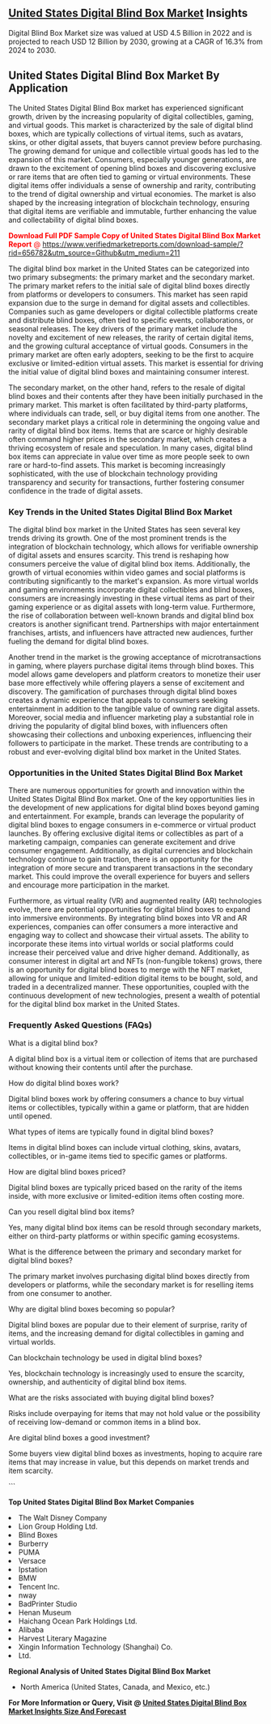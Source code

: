 <h2><a href="https://www.verifiedmarketreports.com/download-sample/?rid=656782&amp;utm_source=Github&amp;utm_medium=211" target="_blank">United States Digital Blind Box Market</a> Insights</h2><p>Digital Blind Box Market size was valued at USD 4.5 Billion in 2022 and is projected to reach USD 12 Billion by 2030, growing at a CAGR of 16.3% from 2024 to 2030.</p><p><h2>United States Digital Blind Box Market By Application</h2><p>The United States Digital Blind Box market has experienced significant growth, driven by the increasing popularity of digital collectibles, gaming, and virtual goods. This market is characterized by the sale of digital blind boxes, which are typically collections of virtual items, such as avatars, skins, or other digital assets, that buyers cannot preview before purchasing. The growing demand for unique and collectible virtual goods has led to the expansion of this market. Consumers, especially younger generations, are drawn to the excitement of opening blind boxes and discovering exclusive or rare items that are often tied to gaming or virtual environments. These digital items offer individuals a sense of ownership and rarity, contributing to the trend of digital ownership and virtual economies. The market is also shaped by the increasing integration of blockchain technology, ensuring that digital items are verifiable and immutable, further enhancing the value and collectability of digital blind boxes.<p><span class=""><span style="color: #ff0000;"><strong>Download Full PDF Sample Copy of United States Digital Blind Box Market Report</strong> @ </span><a href="https://www.verifiedmarketreports.com/download-sample/?rid=656782&amp;utm_source=Github&amp;utm_medium=211" target="_blank">https://www.verifiedmarketreports.com/download-sample/?rid=656782&amp;utm_source=Github&amp;utm_medium=211</a></span></p></p><p>The digital blind box market in the United States can be categorized into two primary subsegments: the primary market and the secondary market. The primary market refers to the initial sale of digital blind boxes directly from platforms or developers to consumers. This market has seen rapid expansion due to the surge in demand for digital assets and collectibles. Companies such as game developers or digital collectible platforms create and distribute blind boxes, often tied to specific events, collaborations, or seasonal releases. The key drivers of the primary market include the novelty and excitement of new releases, the rarity of certain digital items, and the growing cultural acceptance of virtual goods. Consumers in the primary market are often early adopters, seeking to be the first to acquire exclusive or limited-edition virtual assets. This market is essential for driving the initial value of digital blind boxes and maintaining consumer interest.<p>The secondary market, on the other hand, refers to the resale of digital blind boxes and their contents after they have been initially purchased in the primary market. This market is often facilitated by third-party platforms, where individuals can trade, sell, or buy digital items from one another. The secondary market plays a critical role in determining the ongoing value and rarity of digital blind box items. Items that are scarce or highly desirable often command higher prices in the secondary market, which creates a thriving ecosystem of resale and speculation. In many cases, digital blind box items can appreciate in value over time as more people seek to own rare or hard-to-find assets. This market is becoming increasingly sophisticated, with the use of blockchain technology providing transparency and security for transactions, further fostering consumer confidence in the trade of digital assets.<h3>Key Trends in the United States Digital Blind Box Market</h3><p>The digital blind box market in the United States has seen several key trends driving its growth. One of the most prominent trends is the integration of blockchain technology, which allows for verifiable ownership of digital assets and ensures scarcity. This trend is reshaping how consumers perceive the value of digital blind box items. Additionally, the growth of virtual economies within video games and social platforms is contributing significantly to the market's expansion. As more virtual worlds and gaming environments incorporate digital collectibles and blind boxes, consumers are increasingly investing in these virtual items as part of their gaming experience or as digital assets with long-term value. Furthermore, the rise of collaboration between well-known brands and digital blind box creators is another significant trend. Partnerships with major entertainment franchises, artists, and influencers have attracted new audiences, further fueling the demand for digital blind boxes.<p>Another trend in the market is the growing acceptance of microtransactions in gaming, where players purchase digital items through blind boxes. This model allows game developers and platform creators to monetize their user base more effectively while offering players a sense of excitement and discovery. The gamification of purchases through digital blind boxes creates a dynamic experience that appeals to consumers seeking entertainment in addition to the tangible value of owning rare digital assets. Moreover, social media and influencer marketing play a substantial role in driving the popularity of digital blind boxes, with influencers often showcasing their collections and unboxing experiences, influencing their followers to participate in the market. These trends are contributing to a robust and ever-evolving digital blind box market in the United States.<h3>Opportunities in the United States Digital Blind Box Market</h3><p>There are numerous opportunities for growth and innovation within the United States Digital Blind Box market. One of the key opportunities lies in the development of new applications for digital blind boxes beyond gaming and entertainment. For example, brands can leverage the popularity of digital blind boxes to engage consumers in e-commerce or virtual product launches. By offering exclusive digital items or collectibles as part of a marketing campaign, companies can generate excitement and drive consumer engagement. Additionally, as digital currencies and blockchain technology continue to gain traction, there is an opportunity for the integration of more secure and transparent transactions in the secondary market. This could improve the overall experience for buyers and sellers and encourage more participation in the market.<p>Furthermore, as virtual reality (VR) and augmented reality (AR) technologies evolve, there are potential opportunities for digital blind boxes to expand into immersive environments. By integrating blind boxes into VR and AR experiences, companies can offer consumers a more interactive and engaging way to collect and showcase their virtual assets. The ability to incorporate these items into virtual worlds or social platforms could increase their perceived value and drive higher demand. Additionally, as consumer interest in digital art and NFTs (non-fungible tokens) grows, there is an opportunity for digital blind boxes to merge with the NFT market, allowing for unique and limited-edition digital items to be bought, sold, and traded in a decentralized manner. These opportunities, coupled with the continuous development of new technologies, present a wealth of potential for the digital blind box market in the United States.<h3>Frequently Asked Questions (FAQs)</h3><p>What is a digital blind box?</p><p>A digital blind box is a virtual item or collection of items that are purchased without knowing their contents until after the purchase.</p><p>How do digital blind boxes work?</p><p>Digital blind boxes work by offering consumers a chance to buy virtual items or collectibles, typically within a game or platform, that are hidden until opened.</p><p>What types of items are typically found in digital blind boxes?</p><p>Items in digital blind boxes can include virtual clothing, skins, avatars, collectibles, or in-game items tied to specific games or platforms.</p><p>How are digital blind boxes priced?</p><p>Digital blind boxes are typically priced based on the rarity of the items inside, with more exclusive or limited-edition items often costing more.</p><p>Can you resell digital blind box items?</p><p>Yes, many digital blind box items can be resold through secondary markets, either on third-party platforms or within specific gaming ecosystems.</p><p>What is the difference between the primary and secondary market for digital blind boxes?</p><p>The primary market involves purchasing digital blind boxes directly from developers or platforms, while the secondary market is for reselling items from one consumer to another.</p><p>Why are digital blind boxes becoming so popular?</p><p>Digital blind boxes are popular due to their element of surprise, rarity of items, and the increasing demand for digital collectibles in gaming and virtual worlds.</p><p>Can blockchain technology be used in digital blind boxes?</p><p>Yes, blockchain technology is increasingly used to ensure the scarcity, ownership, and authenticity of digital blind box items.</p><p>What are the risks associated with buying digital blind boxes?</p><p>Risks include overpaying for items that may not hold value or the possibility of receiving low-demand or common items in a blind box.</p><p>Are digital blind boxes a good investment?</p><p>Some buyers view digital blind boxes as investments, hoping to acquire rare items that may increase in value, but this depends on market trends and item scarcity.</p>```</p><p><strong>Top United States Digital Blind Box Market Companies</strong></p><div data-test-id=""><p><li>The Walt Disney Company</li><li> Lion Group Holding Ltd.</li><li> Blind Boxes</li><li> Burberry</li><li> PUMA</li><li> Versace</li><li> Ipstation</li><li> BMW</li><li> Tencent Inc.</li><li> nway</li><li> BadPrinter Studio</li><li> Henan Museum</li><li> Haichang Ocean Park Holdings Ltd.</li><li> Alibaba</li><li> Harvest Literary Magazine</li><li> Xingin Information Technology (Shanghai) Co.</li><li> Ltd.</li></p><div><strong>Regional Analysis of&nbsp;United States Digital Blind Box Market</strong></div><ul><li dir="ltr"><p dir="ltr">North America&nbsp;(United States, Canada, and Mexico, etc.)</p></li></ul><p><strong>For More Information or Query, Visit @&nbsp;</strong><strong><a href="https://www.verifiedmarketreports.com/product/digital-blind-box-market/?utm_source=Github&amp;utm_medium=211" target="_blank">United States Digital Blind Box Market Insights Size And Forecast</a></strong></p></div>
